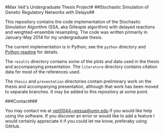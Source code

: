 #Max Veit's Undergraduate Thesis Project#
##Stochastic Simulation of Genetic Regulatory Networks with Delays##

This repository contains the code implementation of the Stochastic Simulation
Algorithm (SSA, aka Gillespie algorithm) with delayed reactions and
weighted-ensemble resampling. The code was written primarily in January-May
2014 for my undergraduate thesis.

The current implementation is in Python; see the `python` directory and
[Python readme](python/README.md) for details.

The `results` directory contains some of the plots and data used in the thesis
and accompanying presentation. The `literature` directory contains citation
data for most of the references used.

The `thesis` and `presentation` directories contain preliminary work on the
thesis and accompanying presentation, although that work has been moved to
separate branches. It may be added to this repository at some point.

###Contact###

You may contact me at <veit0044+wessa@umn.edu> if you would like help using
the software. If you discover an error or would like to add a feature I would
certainly appreciate it if you could let me know, preferaby using GitHub.
